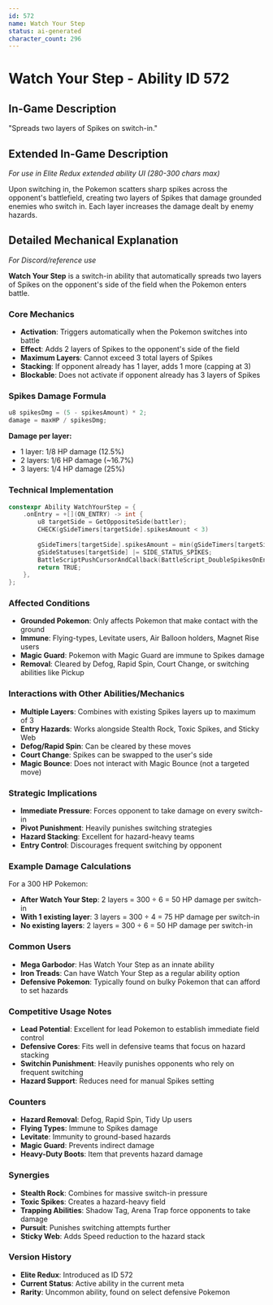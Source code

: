 ```yaml
---
id: 572
name: Watch Your Step
status: ai-generated
character_count: 296
---
```


# Watch Your Step - Ability ID 572

## In-Game Description
"Spreads two layers of Spikes on switch-in."

## Extended In-Game Description
*For use in Elite Redux extended ability UI (280-300 chars max)*

Upon switching in, the Pokemon scatters sharp spikes across the opponent's battlefield, creating two layers of Spikes that damage grounded enemies who switch in. Each layer increases the damage dealt by enemy hazards.

## Detailed Mechanical Explanation
*For Discord/reference use*

**Watch Your Step** is a switch-in ability that automatically spreads two layers of Spikes on the opponent's side of the field when the Pokemon enters battle.

### Core Mechanics
- **Activation**: Triggers automatically when the Pokemon switches into battle
- **Effect**: Adds 2 layers of Spikes to the opponent's side of the field
- **Maximum Layers**: Cannot exceed 3 total layers of Spikes
- **Stacking**: If opponent already has 1 layer, adds 1 more (capping at 3)
- **Blockable**: Does not activate if opponent already has 3 layers of Spikes

### Spikes Damage Formula
```c
u8 spikesDmg = (5 - spikesAmount) * 2;
damage = maxHP / spikesDmg;
```

**Damage per layer:**
- 1 layer: 1/8 HP damage (12.5%)
- 2 layers: 1/6 HP damage (~16.7%)
- 3 layers: 1/4 HP damage (25%)

### Technical Implementation
```c
constexpr Ability WatchYourStep = {
    .onEntry = +[](ON_ENTRY) -> int {
        u8 targetSide = GetOppositeSide(battler);
        CHECK(gSideTimers[targetSide].spikesAmount < 3)
        
        gSideTimers[targetSide].spikesAmount = min(gSideTimers[targetSide].spikesAmount + 2, 3);
        gSideStatuses[targetSide] |= SIDE_STATUS_SPIKES;
        BattleScriptPushCursorAndCallback(BattleScript_DoubleSpikesOnEntry);
        return TRUE;
    },
};
```

### Affected Conditions
- **Grounded Pokemon**: Only affects Pokemon that make contact with the ground
- **Immune**: Flying-types, Levitate users, Air Balloon holders, Magnet Rise users
- **Magic Guard**: Pokemon with Magic Guard are immune to Spikes damage
- **Removal**: Cleared by Defog, Rapid Spin, Court Change, or switching abilities like Pickup

### Interactions with Other Abilities/Mechanics
- **Multiple Layers**: Combines with existing Spikes layers up to maximum of 3
- **Entry Hazards**: Works alongside Stealth Rock, Toxic Spikes, and Sticky Web
- **Defog/Rapid Spin**: Can be cleared by these moves
- **Court Change**: Spikes can be swapped to the user's side
- **Magic Bounce**: Does not interact with Magic Bounce (not a targeted move)

### Strategic Implications
- **Immediate Pressure**: Forces opponent to take damage on every switch-in
- **Pivot Punishment**: Heavily punishes switching strategies
- **Hazard Stacking**: Excellent for hazard-heavy teams
- **Entry Control**: Discourages frequent switching by opponent

### Example Damage Calculations
For a 300 HP Pokemon:
- **After Watch Your Step**: 2 layers = 300 ÷ 6 = 50 HP damage per switch-in
- **With 1 existing layer**: 3 layers = 300 ÷ 4 = 75 HP damage per switch-in
- **No existing layers**: 2 layers = 300 ÷ 6 = 50 HP damage per switch-in

### Common Users
- **Mega Garbodor**: Has Watch Your Step as an innate ability
- **Iron Treads**: Can have Watch Your Step as a regular ability option
- **Defensive Pokemon**: Typically found on bulky Pokemon that can afford to set hazards

### Competitive Usage Notes
- **Lead Potential**: Excellent for lead Pokemon to establish immediate field control
- **Defensive Cores**: Fits well in defensive teams that focus on hazard stacking
- **Switchin Punishment**: Heavily punishes opponents who rely on frequent switching
- **Hazard Support**: Reduces need for manual Spikes setting

### Counters
- **Hazard Removal**: Defog, Rapid Spin, Tidy Up users
- **Flying Types**: Immune to Spikes damage
- **Levitate**: Immunity to ground-based hazards
- **Magic Guard**: Prevents indirect damage
- **Heavy-Duty Boots**: Item that prevents hazard damage

### Synergies
- **Stealth Rock**: Combines for massive switch-in pressure
- **Toxic Spikes**: Creates a hazard-heavy field
- **Trapping Abilities**: Shadow Tag, Arena Trap force opponents to take damage
- **Pursuit**: Punishes switching attempts further
- **Sticky Web**: Adds Speed reduction to the hazard stack

### Version History
- **Elite Redux**: Introduced as ID 572
- **Current Status**: Active ability in the current meta
- **Rarity**: Uncommon ability, found on select defensive Pokemon